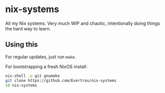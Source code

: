 # nix-systems

All my Nix systems.  Very much WIP and chaotic, intentionally doing things the
hard way to learn.

## Using this

For regular updates, just run `make`.

For bootstrapping a fresh NixOS install:

```bash
nix-shell -p git gnumake
git clone https://github.com/Evertras/nix-systems
cd nix-systems
```
